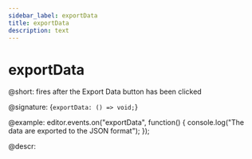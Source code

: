 ```yaml
---
sidebar_label: exportData
title: exportData
description: text
---
```


# exportData

@short: fires after the Export Data button has been clicked

@signature: {`exportData: () => void;`}

@example:
editor.events.on("exportData", function() {
    console.log("The data are exported to the JSON format");
});

@descr:
